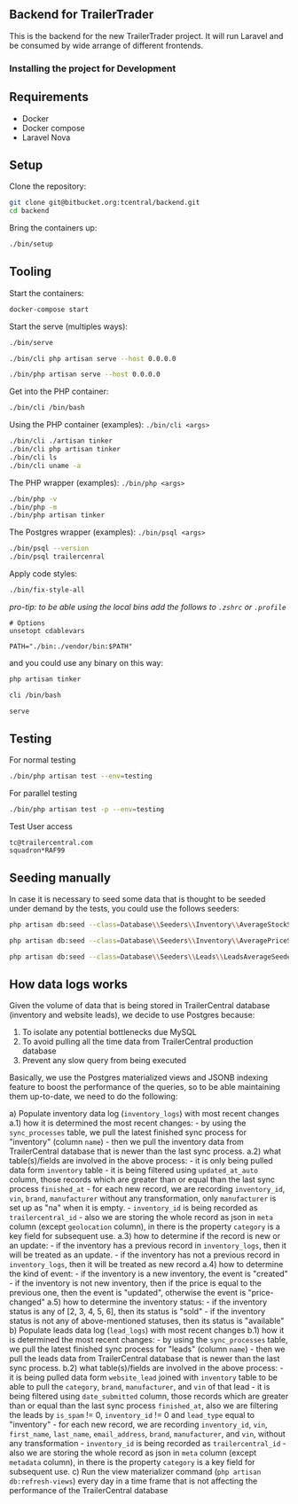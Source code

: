 ## Backend for TrailerTrader

This is the backend for the new TrailerTrader project. It will run Laravel and be consumed by wide arrange of different frontends.

### Installing the project for Development

Requirements
--------------------------------------
- Docker
- Docker compose
- Laravel Nova

Setup
--------------------------------------
Clone the repository:

```bash
git clone git@bitbucket.org:tcentral/backend.git
cd backend
```

Bring the containers up:

```bash
./bin/setup
```

Tooling
--------------------------------------

Start the containers:

```bash
docker-compose start
```

Start the serve (multiples ways):

```bash
./bin/serve
```
```bash
./bin/cli php artisan serve --host 0.0.0.0
```
```bash
./bin/php artisan serve --host 0.0.0.0
```

Get into the PHP container:

```bash
./bin/cli /bin/bash
```

Using the PHP container (examples): `./bin/cli <args>`

```bash
./bin/cli ./artisan tinker
./bin/cli php artisan tinker
./bin/cli ls
./bin/cli uname -a
```

The PHP wrapper (examples): `./bin/php <args>`

```bash
./bin/php -v
./bin/php -m
./bin/php artisan tinker
```

The Postgres wrapper (examples): `./bin/psql <args>`

```bash
./bin/psql --version
./bin/psql trailercenral
```

Apply code styles:

```bash
./bin/fix-style-all
```

*pro-tip: to be able using the local bins add the follows to `.zshrc` or `.profile`*

```
# Options
unsetopt cdablevars

PATH="./bin:./vendor/bin:$PATH"
```

and you could use any binary on this way:

```bash
php artisan tinker
```
```bash
cli /bin/bash
```
```bash
serve
```

Testing 
--------------------------------------

For normal testing 
```bash
./bin/php artisan test --env=testing
```

For parallel testing
```bash
./bin/php artisan test -p --env=testing
```

Test User access
```
tc@trailercentral.com
squadron*RAF99
```

Seeding manually
--------------------------------------
In case it is necessary to seed some data that is thought to be seeded under demand by the tests,
you could use the follows seeders:

```bash
php artisan db:seed --class=Database\\Seeders\\Inventory\\AverageStockSeeder
```
```bash
php artisan db:seed --class=Database\\Seeders\\Inventory\\AveragePriceSeeder
```
```bash
php artisan db:seed --class=Database\\Seeders\\Leads\\LeadsAverageSeeder
```

How data logs works
--------------------------------------

Given the volume of data that is being stored in TrailerCentral database (inventory and website leads), 
we decide to use Postgres because:

 1) To isolate any potential bottlenecks due MySQL
 2) To avoid pulling all the time data from TrailerCentral production database
 3) Prevent any slow query from being executed

Basically, we use the Postgres materialized views and JSONB indexing feature to boost the performance of the queries, 
so to be able maintaining them up-to-date, we need to do the following:

a) Populate inventory data log (`inventory_logs`) with most recent changes
   a.1) how it is determined the most recent changes: 
        - by using the `sync_processes` table, we pull the latest finished sync process for "inventory" (column `name`)
        - then we pull the inventory data from TrailerCentral database that is newer than the last sync process.
   a.2) what table(s)/fields are involved in the above process: 
        - it is only being pulled data form `inventory` table 
        - it is being filtered using `updated_at_auto` column, those records which are greater than or equal 
          than the last sync process `finished_at` 
        - for each new record, we are recording `inventory_id`, `vin`, `brand`, `manufacturer` without any transformation, 
          only `manufacturer` is set up as "na" when it is empty. 
        - `inventory_id` is being recorded as `trailercentral_id`
        - also we are storing the whole record as json in `meta` column (except `geolocation` column), 
          in there is the property `category` is a key field for subsequent use.
   a.3) how to determine if the record is new or an update:
        - if the inventory has a previous record in `inventory_logs`, then it will be treated as an update.
        - if the inventory has not a previous record in `inventory_logs`, then it will be treated as new record
   a.4) how to determine the kind of event:
        - if the inventory is a new inventory, the event is "created"
        - if the inventory is not new inventory, then if the price is equal to the previous one, then the event is "updated",
          otherwise the event is "price-changed"
   a.5) how to determine the inventory status:
        - if the inventory status is any of [2, 3, 4, 5, 6], then its status is "sold"
        - if the inventory status is not any of above-mentioned statuses, then its status is "available"
b) Populate leads data log (`lead_logs`) with most recent changes
    b.1) how it is determined the most recent changes:
       - by using the `sync_processes` table, we pull the latest finished sync process for "leads" (column `name`)
       - then we pull the leads data from TrailerCentral database that is newer than the last sync process.
    b.2) what table(s)/fields are involved in the above process:
       - it is being pulled data form `website_lead` joined with `inventory` table to be able to pull the `category`, 
         `brand`, `manufacturer`, and `vin` of that lead
       - it is being filtered using `date_submitted` column, those records which are greater than or equal
         than the last sync process `finished_at`, also we are filtering the leads by `is_spam` != 0, `inventory_id` != 0
         and `lead_type` equal to "inventory"
       - for each new record, we are recording `inventory_id`, `vin`, `first_name`, `last_name`, `email_address`, 
         `brand`, `manufacturer`, and `vin`, without any transformation
       - `inventory_id` is being recorded as `trailercentral_id`
       - also we are storing the whole record as json in `meta` column (except `metadata` column),
         in there is the property `category` is a key field for subsequent use.
c) Run the view materializer command (`php artisan db:refresh-views`) every day in a time frame that is not affecting 
   the performance of the TrailerCentral database

